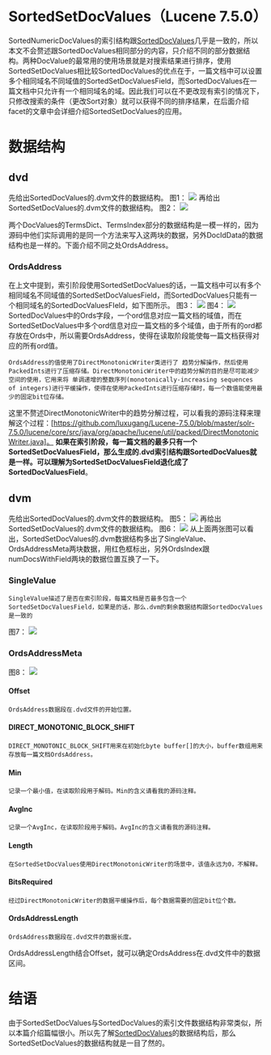# SortedSetDocValues（Lucene 7.5.0）
SortedNumericDocValues的索引结构跟[SortedDocValues](http://www.amazingkoala.com.cn/Lucene/DocValues/2019/0219/34.html)几乎是一致的，所以本文不会赘述跟SortedDocValues相同部分的内容，只介绍不同的部分数据结构。两种DocValue的最常用的使用场景就是对搜索结果进行排序，使用SortedSetDocValues相比较SortedDocValues的优点在于，一篇文档中可以设置多个相同域名不同域值的SortedSetDocValuesField，而SortedDocValues在一篇文档中只允许有一个相同域名的域。因此我们可以在不更改现有索引的情况下，只修改搜索的条件（更改Sort对象）就可以获得不同的排序结果，在后面介绍facet的文章中会详细介绍SortedSetDocValues的应用。
# 数据结构
## dvd
先给出SortedDocValues的.dvm文件的数据结构。
图1：
<img src="SortedSetDocValues-image/1.png">
再给出SortedSetDocValues的.dvm文件的数据结构。
图2：
<img src="SortedSetDocValues-image/2.png">

两个DocValues的TermsDict、TermsIndex部分的数据结构是一模一样的，因为源码中他们实际调用的是同一个方法来写入这两块的数据，另外DocIdData的数据结构也是一样的。下面介绍不同之处OrdsAddress。

### OrdsAddress
在上文中提到，索引阶段使用SortedSetDocValues的话，一篇文档中可以有多个相同域名不同域值的SortedSetDocValuesField，而SortedDocValues只能有一个相同域名的SortedDocValuesFIeld，如下图所示。
图3：
<img src="SortedSetDocValues-image/3.png">
图4：
<img src="SortedSetDocValues-image/4.png">
SortedDocValues中的Ords字段，一个ord信息对应一篇文档的域值，而在SortedSetDocValues中多个ord信息对应一篇文档的多个域值，由于所有的ord都存放在Ords中，所以需要OrdsAddress，使得在读取阶段能使每一篇文档获得对应的所有ord值。

```text
OrdsAddress的值使用了DirectMonotonicWriter类进行了 趋势分解操作，然后使用PackedInts进行了压缩存储。DirectMonotonicWriter中的趋势分解的目的是尽可能减少空间的使用，它用来将 单调递增的整数序列(monotonically-increasing sequences of integers)进行平缓操作，使得在使用PackedInts进行压缩存储时，每一个数值能使用最少的固定bit位存储。
```
这里不赘述DirectMonotonicWriter中的趋势分解过程，可以看我的源码注释来理解这个过程：[https://github.com/luxugang/Lucene-7.5.0/blob/master/solr-7.5.0/lucene/core/src/java/org/apache/lucene/util/packed/DirectMonotonicWriter.java]。
**如果在索引阶段，每一篇文档的最多只有一个SortedSetDocValuesField，那么生成的.dvd索引结构跟SortedDocValues就是一样。可以理解为SortedSetDocValuesField退化成了SortedDocValuesField**。

## dvm
先给出SortedDocValues的.dvm文件的数据结构。
图5：
<img src="SortedSetDocValues-image/5.png">
再给出SortedSetDocValues的.dvm文件的数据结构。
图6：
<img src="SortedSetDocValues-image/6.png">
从上面两张图可以看出，SortedSetDocValues的.dvm数据结构多出了SingleValue、OrdsAddressMeta两块数据，用红色框标出，另外OrdsIndex跟numDocsWithField两块的数据位置互换了一下。

### SingleValue
```text
SingleValue描述了是否在索引阶段，每篇文档是否最多包含一个SortedSetDocValuesField，如果是的话，那么.dvm的剩余数据结构跟SortedDocValues是一致的
```
图7：
<img src="SortedSetDocValues-image/7.png">
### OrdsAddressMeta
图8：
<img src="SortedSetDocValues-image/8.png">
#### Offset
```
OrdsAddress数据段在.dvd文件的开始位置。
```
#### DIRECT_MONOTONIC_BLOCK_SHIFT
```text
DIRECT_MONOTONIC_BLOCK_SHIFT用来在初始化byte buffer[]的大小，buffer数组用来存放每一篇文档OrdsAddress。
```
#### Min
```text
记录一个最小值，在读取阶段用于解码。Min的含义请看我的源码注释。
```
#### AvgInc
```text
记录一个AvgInc，在读取阶段用于解码。AvgInc的含义请看我的源码注释。
```
#### Length
```text
在SortedSetDocValues使用DirectMonotonicWriter的场景中，该值永远为0，不解释。
```
#### BitsRequired
```text
经过DirectMonotonicWriter的数据平缓操作后，每个数据需要的固定bit位个数。
```
#### OrdsAddressLength
```text
OrdsAddress数据段在.dvd文件的数据长度。
```
OrdsAddressLength结合Offset，就可以确定OrdsAddress在.dvd文件中的数据区间。
# 结语
由于SortedSetDocValues与SortedDocValues的索引文件数据结构非常类似，所以本篇介绍篇幅很小。所以先了解[SortedDocValues](http://www.amazingkoala.com.cn/Lucene/DocValues/2019/0219/34.html)的数据结构后，那么SortedSetDocValues的数据结构就是一目了然的。